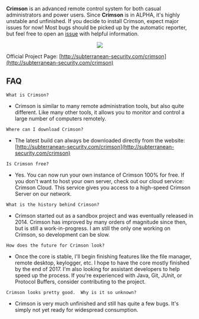**Crimson** is an advanced remote control system for both casual administrators and power users. Since **Crimson** is in ALPHA, it's highly unstable and unfinished. If you decide to install Crimson, expect major issues for now! Most bugs should be picked up by the automatic reporter, but feel free to open an [issue](https://github.com/Subterranean-Security/Crimson/issues) with helpful information.

<p align="center">
	<img src="http://subterranean-security.com/img/github/main.png">
</p>

Official Project Page: [http://subterranean-security.com/crimson](http://subterranean-security.com/crimson)

## FAQ

```
What is Crimson?
```
- Crimson is similar to many remote administration tools, but also quite different.  Like many other tools, it allows you to monitor and control a large number of computers remotely.<br>

```
Where can I download Crimson?
```

- The latest build can always be downloaded directly from the website: [http://subterranean-security.com/crimson](http://subterranean-security.com/crimson)<br>

```
Is Crimson free?
```
+ Yes. You can now run your own instance of Crimson 100% for free.  If you don't want to host your own server, check out our cloud service: Crimson Cloud.  This service gives you access to a high-speed Crimson Server on our network.


```
What is the history behind Crimson?
```
+ Crimson started out as a sandbox project and was eventually released in 2014.  Crimson has improved by many orders of magnitude since then, but is still a work-in-progress.  I am still the only one working on Crimson, so development can be slow. 

```
How does the future for Crimson look?
```
+ Once the core is stable, I'll begin finishing features like the file manager, remote desktop, keylogger, etc. I hope to have the core mostly finished by the end of 2017.  I'm also looking for assistant developers to help speed up the process.  If you're experienced with Java, Git, JUnit, or Protocol Buffers, consider contributing to the project.

```
Crimson looks pretty good.  Why is it so unknown?
```
+ Crimson is very much unfinished and still has quite a few bugs. It's simply not yet ready for widespread consumption.

